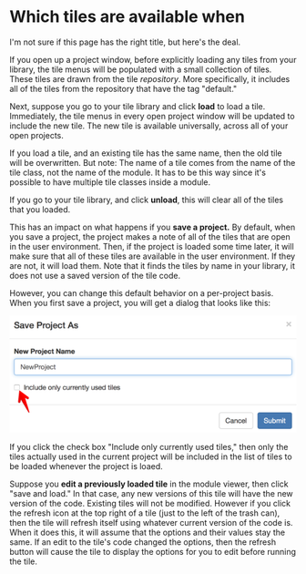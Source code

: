 # Which tiles are available when

I'm not sure if this page has the right title, but here's the deal. 

If you open up a project window, before explicitly loading any tiles from your library, the tile menus will be 
populated with a small collection of tiles. These tiles are drawn from the tile _repository_. 
More specifically, it includes all of the tiles from the repository that have the tag "default."

Next, suppose you go to your tile library and click **load** to load a tile. Immediately, the tile menus in every open 
project window will be updated to include the new tile. The new tile is available universally, across all of your open projects.

If you load a tile, and an existing tile has the same name, then the old tile will be overwritten. 
But note: The name of a tile comes from the name of the tile class, not the name of the module. 
It has to be this way since it's possible to have multiple tile classes inside a module.

If you go to your tile library, and click **unload**, this will clear all of the tiles that you loaded.

This has an impact on what happens if you **save a project.** 
By default, when you save a project, the project makes a note of all of the tiles that are open in the user environment. 
Then, if the project is loaded some time later, it will make sure that all of these tiles are available in the user 
environment. If they are not, it will load them. Note that it finds the tiles by name in your library, 
it does not use a saved version of the tile code.

However, you can change this default behavior on a per-project basis. When you first save a project, you will get
a dialog that looks like this:

![](imgs/883c05a2.png)

If you click the check box "Include only currently used tiles," then only the tiles actually used in the current
project will be included in the list of tiles to be loaded whenever the project is loaed.

Suppose you **edit a previously loaded tile** in the module viewer, then click "save and load." In that case, any new 
versions of this tile will have the new version of the code. Existing tiles will not be modified. However if you 
click the refresh icon at the top right of a tile (just to the left of the trash can), then the tile will refresh 
itself using whatever current version of the code is. When it does this, it will assume that the options and their 
values stay the same. If an edit to the tile's code changed the options, then the refresh button will cause the tile
to display the options for you to edit before running the tile.